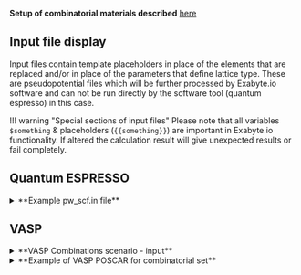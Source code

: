 <!-- TODO by TB -->

**Setup of combinatorial materials described** [here](../materials/combinatorial-sets.md)

## Input file display

Input files contain template placeholders in place of the elements that are replaced and/or in place of the parameters that define lattice type.  These are pseudopotential files which will be further processed by Exabyte.io software and can not be run directly by the software tool (quantum espresso) in this case.

!!! warning "Special sections of input files"
    Please note that all variables `$something` & placeholders (`{{something}}`) are important in Exabyte.io functionality. If altered the calculation result will give unexpected results or fail completely.

## Quantum ESPRESSO

<details>
<summary>**Example pw_scf.in file**</summary>
```
&CONTROL
    calculation= 'scf'
    title= ''
    verbosity= 'low'
    restart_mode= 'from_scratch'
    wf_collect= .true.
    tstress= .true.
    tprnfor= .true.
    outdir= '$OUTPUT_DIR/'
    wfcdir= '$OUTPUT_DIR/'
    prefix= '__prefix__'
    pseudo_dir= '$PSEUDO_DIR'
/
&SYSTEM
    ibrav={{ IBRAV }}
    nat={{ NAT }}
    ntyp={{ NTYP }}
    ecutwfc= 40
    ecutrho= 200
    occupations= 'smearing'
    degauss= 0.005
    celldm(1)={{ CELLDM(1) }}
    celldm(2)={{ CELLDM(2) }}
    celldm(3)={{ CELLDM(3) }}
    celldm(4)={{ CELLDM(4) }}
    celldm(5)={{ CELLDM(5) }}
    celldm(6)={{ CELLDM(6) }}
/
&ELECTRONS
    diagonalization= 'david'
    diago_david_ndim= 4
    diago_full_acc= .true.
    mixing_beta= 0.3
/
&IONS
/
&CELL
/
ATOMIC_SPECIES
As 74.92159 as_pbe_gbrv_1.0.upf
P 30.973762 p_pbe_gbrv_1.5.upf
Si 28.0855 si_pbe_gbrv_1.0.upf
ATOMIC_POSITIONS crystal
Si 0 0 0
Si/P/As 0.25 0.25 0.25
K_POINTS automatic
1 1 1 0 0 0
```
</details>

## VASP

<details>
<summary>**VASP Combinations scenario - input**</summary>
```
Si 0.0 0.0 0.0
Si,P    0.25 0.25 0.0
```
</details>

<details>
<summary>**Example of VASP POSCAR for combinatorial set**</summary>
```
!!!!!!!!!!!!!!!!!!!!!!!!!!!!!!!!!!!!!!!!!!!!!!!!!!!!!!!!!!!!!!!!!!!!!!!!!!!!!!!!!!!!!!!!!!
!!!                         Please, do not edit this file.                             !!! 
!!! Input is automatically generated based on materials included in combinatorial set. !!!
!!!!!!!!!!!!!!!!!!!!!!!!!!!!!!!!!!!!!!!!!!!!!!!!!!!!!!!!!!!!!!!!!!!!!!!!!!!!!!!!!!!!!!!!!!
        Silicon FCC
1.0
   5.000000000     0.000000000     0.000000000
   2.500000000     4.330127019     0.000000000
   2.500000000     1.443375673     4.082482905
Si Si,P
1 1
direct
   0.000000000    0.000000000    0.000000000 Si
   0.250000000    0.250000000    0.250000000 Si,P
```
</details>